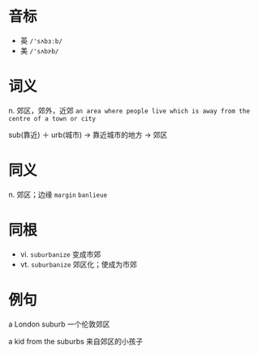 # 音标

- 英 `/'sʌbɜːb/`
- 美 `/'sʌbɝb/`

# 词义

n. 郊区，郊外，近郊
`an area where people live which is away from the centre of a town or city`



sub(靠近) ＋ urb(城市) → 靠近城市的地方 → 郊区

# 同义

n. 郊区；边缘
`margin` `banlieue`

# 同根

- vi. `suburbanize` 变成市郊
- vt. `suburbanize` 郊区化；使成为市郊

# 例句

a London suburb
一个伦敦郊区

a kid from the suburbs
来自郊区的小孩子


